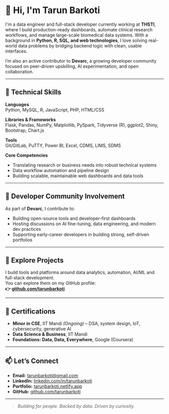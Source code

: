 # 👋 Hi, I'm Tarun Barkoti

I'm a data engineer and full-stack developer currently working at **THSTI**, where I build production-ready dashboards, automate clinical research workflows, and manage large-scale biomedical data systems. With a background in **Python, R, SQL, and web technologies**, I love solving real-world data problems by bridging backend logic with clean, usable interfaces.

I’m also an active contributor to **Devarc**, a growing developer community focused on peer-driven upskilling, AI experimentation, and open collaboration.

---

## 🔧 Technical Skills

**Languages**  
Python, MySQL, R, JavaScript, PHP, HTML/CSS

**Libraries & Frameworks**  
Flask, Pandas, NumPy, Matplotlib, PySpark, Tidyverse (R), ggplot2, Shiny, Bootstrap, Chart.js

**Tools**  
Git/GitLab, PuTTY, Power BI, Excel, CDMS, LIMS, SDMS

**Core Competencies**  
- Translating research or business needs into robust technical systems  
- Data workflow automation and pipeline design  
- Building scalable, maintainable web dashboards and data tools

---

## 🧠 Developer Community Involvement

As part of **Devarc**, I contribute to:

- Building open-source tools and developer-first dashboards  
- Hosting discussions on AI fine-tuning, data engineering, and modern dev practices  
- Supporting early-career developers in building strong, self-driven portfolios

---

## 📂 Explore Projects

I build tools and platforms around data analytics, automation, AI/ML and full-stack development.  
You can explore them on my GitHub profile:  
**👉 [github.com/tarunbarkoti](https://github.com/tarunbarkoti)**

---

## 📜 Certifications

- **Minor in CSE**, IIT Mandi *(Ongoing)* – DSA, system design, IoT, cybersecurity, generative AI  
- **Data Science & Business**, IIT Mandi  
- **Foundations: Data, Data, Everywhere**, Google (Coursera)

---

## 📫 Let’s Connect

- **Email:** tarunbarkoti@gmail.com  
- **LinkedIn:** [linkedin.com/in/tarunbarkoti](https://linkedin.com/in/tarunbarkoti)  
- **Portfolio:** [tarunbarkoti.netlify.app](https://tarunbarkoti.netlify.app)  
- **GitHub:** [github.com/tarunbarkoti](https://github.com/tarunbarkoti)

---

> *Building for people. Backed by data. Driven by curiosity.*
